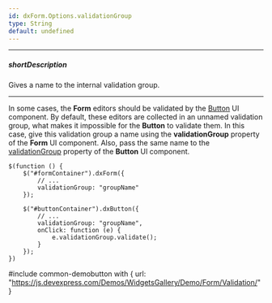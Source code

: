 ```yaml
---
id: dxForm.Options.validationGroup
type: String
default: undefined
---
```

---
##### shortDescription
Gives a name to the internal validation group.

---
In some cases, the **Form** editors should be validated by the [Button](/api-reference/10%20UI%20Components/dxButton '/Documentation/ApiReference/UI_Components/dxButton/') UI component. By default, these editors are collected in an unnamed validation group, what makes it impossible for the **Button** to validate them. In this case, give this validation group a name using the **validationGroup** property of the **Form** UI component. Also, pass the same name to the [validationGroup](/api-reference/10%20UI%20Components/dxButton/1%20Configuration/validationGroup.md '/Documentation/ApiReference/UI_Components/dxButton/Configuration/#validationGroup') property of the **Button** UI component.

    $(function () {
        $("#formContainer").dxForm({
            // ...
            validationGroup: "groupName"
        });

        $("#buttonContainer").dxButton({
            // ...
            validationGroup: "groupName",
            onClick: function (e) {
                e.validationGroup.validate();
            }
        });
    })

#include common-demobutton with {
    url: "https://js.devexpress.com/Demos/WidgetsGallery/Demo/Form/Validation/"
}
